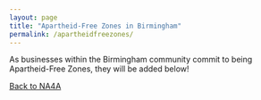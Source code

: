 ```yaml
---
layout: page
title: "Apartheid-Free Zones in Birmingham"
permalink: /apartheidfreezones/
---
```


As businesses within the Birmingham community commit to being Apartheid-Free Zones, they will be added below!

[Back to NA4A](https://bhamdsa.org/NA4A/)
